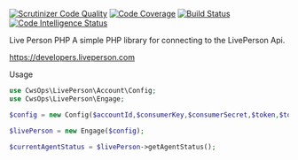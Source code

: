[![Scrutinizer Code Quality](https://scrutinizer-ci.com/g/jamseyp/live-person/badges/quality-score.png?b=master)](https://scrutinizer-ci.com/g/jamseyp/live-person/?branch=master)
[![Code Coverage](https://scrutinizer-ci.com/g/jamseyp/live-person/badges/coverage.png?b=master)](https://scrutinizer-ci.com/g/jamseyp/live-person/?branch=master)
[![Build Status](https://scrutinizer-ci.com/g/jamseyp/live-person/badges/build.png?b=master)](https://scrutinizer-ci.com/g/jamseyp/live-person/build-status/master)
[![Code Intelligence Status](https://scrutinizer-ci.com/g/jamseyp/live-person/badges/code-intelligence.svg?b=master)](https://scrutinizer-ci.com/code-intelligence)

Live Person PHP
A simple PHP library for connecting to the LivePerson Api.

https://developers.liveperson.com



Usage

```php
use CwsOps\LivePerson\Account\Config;
use CwsOps\LivePerson\Engage;

$config = new Config($accountId,$consumerKey,$consumerSecret,$token,$tokenSecret,$username);

$livePerson = new Engage($config);

$currentAgentStatus = $livePerson->getAgentStatus();

```